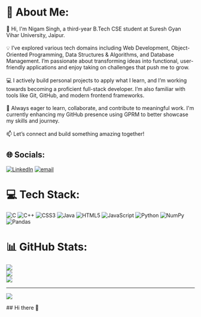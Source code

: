 # 💫 About Me:
👋 Hi, I'm Nigam Singh, a third-year B.Tech CSE student at Suresh Gyan Vihar University, Jaipur.<br><br>💡 I’ve explored various tech domains including Web Development, Object-Oriented Programming, Data Structures & Algorithms, and Database Management. I’m passionate about transforming ideas into functional, user-friendly applications and enjoy taking on challenges that push me to grow.<br><br>💻 I actively build personal projects to apply what I learn, and I’m working towards becoming a proficient full-stack developer. I’m also familiar with tools like Git, GitHub, and modern frontend frameworks.<br><br>🌱 Always eager to learn, collaborate, and contribute to meaningful work. I'm currently enhancing my GitHub presence using GPRM to better showcase my skills and journey.<br><br>📫 Let’s connect and build something amazing together!


## 🌐 Socials:
[![LinkedIn](https://img.shields.io/badge/LinkedIn-%230077B5.svg?logo=linkedin&logoColor=white)](https://linkedin.com/in/https://www.linkedin.com/in/kumar-nigam-singh-92428b318/) [![email](https://img.shields.io/badge/Email-D14836?logo=gmail&logoColor=white)](mailto:nigamsingh.einfo@gmail.com) 

# 💻 Tech Stack:
![C](https://img.shields.io/badge/c-%2300599C.svg?style=flat-square&logo=c&logoColor=white) ![C++](https://img.shields.io/badge/c++-%2300599C.svg?style=flat-square&logo=c%2B%2B&logoColor=white) ![CSS3](https://img.shields.io/badge/css3-%231572B6.svg?style=flat-square&logo=css3&logoColor=white) ![Java](https://img.shields.io/badge/java-%23ED8B00.svg?style=flat-square&logo=openjdk&logoColor=white) ![HTML5](https://img.shields.io/badge/html5-%23E34F26.svg?style=flat-square&logo=html5&logoColor=white) ![JavaScript](https://img.shields.io/badge/javascript-%23323330.svg?style=flat-square&logo=javascript&logoColor=%23F7DF1E) ![Python](https://img.shields.io/badge/python-3670A0?style=flat-square&logo=python&logoColor=ffdd54) ![NumPy](https://img.shields.io/badge/numpy-%23013243.svg?style=flat-square&logo=numpy&logoColor=white) ![Pandas](https://img.shields.io/badge/pandas-%23150458.svg?style=flat-square&logo=pandas&logoColor=white)
# 📊 GitHub Stats:
![](https://github-readme-stats.vercel.app/api?username=NigamSingh04&theme=dark&hide_border=false&include_all_commits=false&count_private=false)<br/>
![](https://nirzak-streak-stats.vercel.app/?user=NigamSingh04&theme=dark&hide_border=false)<br/>
![](https://github-readme-stats.vercel.app/api/top-langs/?username=NigamSingh04&theme=dark&hide_border=false&include_all_commits=false&count_private=false&layout=compact)

---
[![](https://visitcount.itsvg.in/api?id=NigamSingh04&icon=0&color=0)](https://visitcount.itsvg.in)

<!-- Proudly created with GPRM ( https://gprm.itsvg.in ) -->## Hi there 👋

<!--
**NigamSingh04/NigamSingh04** is a ✨ _special_ ✨ repository because its `README.md` (this file) appears on your GitHub profile.

Here are some ideas to get you started:

- 🔭 I’m currently working on ...
- 🌱 I’m currently learning ...
- 👯 I’m looking to collaborate on ...
- 🤔 I’m looking for help with ...
- 💬 Ask me about ...
- 📫 How to reach me: ...
- 😄 Pronouns: ...
- ⚡ Fun fact: ...
-->
